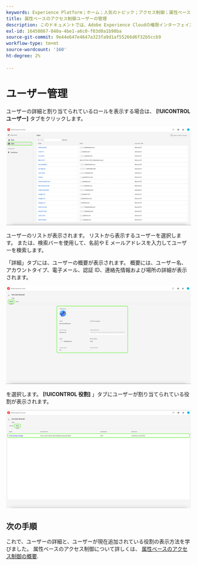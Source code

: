 ```yaml
---
keywords: Experience Platform；ホーム；人気のトピック；アクセス制御；属性ベースのアクセス制御；ABAC
title: 属性ベースのアクセス制御ユーザーの管理
description: このドキュメントでは、Adobe Experience Cloudの権限インターフェイスを使用してユーザーとユーザーグループを管理する方法について説明します
exl-id: 16450867-040a-4be1-a6c0-f03d0a1b90ba
source-git-commit: 9e44e647e4647a323fa9d1af55266d6f32b5ccb9
workflow-type: tm+mt
source-wordcount: '160'
ht-degree: 2%

---
```


# ユーザー管理

ユーザーの詳細と割り当てられているロールを表示する場合は、 **[!UICONTROL ユーザー]** タブをクリックします。

![flac-users-tab](../../images/flac-ui/flac-users-tab.png)

ユーザーのリストが表示されます。 リストから表示するユーザーを選択します。 または、検索バーを使用して、名前や E メールアドレスを入力してユーザーを検索します。

「詳細」タブには、ユーザーの概要が表示されます。 概要には、ユーザー名、アカウントタイプ、電子メール、認証 ID、連絡先情報および場所の詳細が表示されます。

![flac-users-details](../../images/flac-ui/flac-users-details.png)

を選択します。 **[!UICONTROL 役割]** 」タブにユーザーが割り当てられている役割が表示されます。

![flac-users-roles](../../images/flac-ui/flac-users-roles.png)

## 次の手順

これで、ユーザーの詳細と、ユーザーが現在追加されている役割の表示方法を学びました。 属性ベースのアクセス制御について詳しくは、 [属性ベースのアクセス制御の概要](../overview.md).
